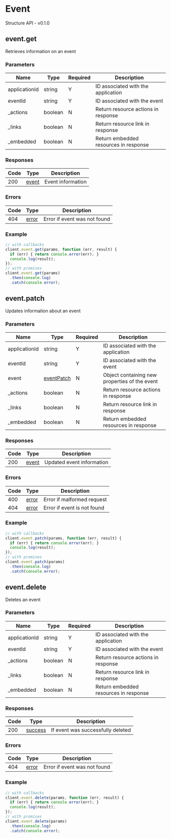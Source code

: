 # Event
Structure API - v0.1.0

## event.get
Retrieves information on an event



### Parameters
| Name | Type | Required | Description |
| ---- | ---- | -------- | ----------- |
| applicationId | string | Y | ID associated with the application |
| eventId | string | Y | ID associated with the event |
| _actions | boolean | N | Return resource actions in response |
| _links | boolean | N | Return resource link in response |
| _embedded | boolean | N | Return embedded resources in response |

### Responses
| Code | Type | Description |
| ---- | ---- | ----------- |
| 200 | [event](_schemas.md#event) | Event information |

### Errors
| Code | Type | Description |
| ---- | ---- | ----------- |
| 404 | [error](_schemas.md#error) | Error if event was not found |

### Example
```javascript
// with callbacks
client.event.get(params, function (err, result) {
  if (err) { return console.error(err); }
  console.log(result);
});
// with promises
client.event.get(params)
  .then(console.log)
  .catch(console.error);
```
## event.patch
Updates information about an event



### Parameters
| Name | Type | Required | Description |
| ---- | ---- | -------- | ----------- |
| applicationId | string | Y | ID associated with the application |
| eventId | string | Y | ID associated with the event |
| event | [eventPatch](_schemas.md#eventpatch) | N | Object containing new properties of the event |
| _actions | boolean | N | Return resource actions in response |
| _links | boolean | N | Return resource link in response |
| _embedded | boolean | N | Return embedded resources in response |

### Responses
| Code | Type | Description |
| ---- | ---- | ----------- |
| 200 | [event](_schemas.md#event) | Updated event information |

### Errors
| Code | Type | Description |
| ---- | ---- | ----------- |
| 400 | [error](_schemas.md#error) | Error if malformed request |
| 404 | [error](_schemas.md#error) | Error if event is not found |

### Example
```javascript
// with callbacks
client.event.patch(params, function (err, result) {
  if (err) { return console.error(err); }
  console.log(result);
});
// with promises
client.event.patch(params)
  .then(console.log)
  .catch(console.error);
```
## event.delete
Deletes an event



### Parameters
| Name | Type | Required | Description |
| ---- | ---- | -------- | ----------- |
| applicationId | string | Y | ID associated with the application |
| eventId | string | Y | ID associated with the event |
| _actions | boolean | N | Return resource actions in response |
| _links | boolean | N | Return resource link in response |
| _embedded | boolean | N | Return embedded resources in response |

### Responses
| Code | Type | Description |
| ---- | ---- | ----------- |
| 200 | [success](_schemas.md#success) | If event was successfully deleted |

### Errors
| Code | Type | Description |
| ---- | ---- | ----------- |
| 404 | [error](_schemas.md#error) | Error if event was not found |

### Example
```javascript
// with callbacks
client.event.delete(params, function (err, result) {
  if (err) { return console.error(err); }
  console.log(result);
});
// with promises
client.event.delete(params)
  .then(console.log)
  .catch(console.error);
```
